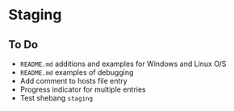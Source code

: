 # Staging

## To Do

* `README.md` additions and examples for Windows and Linux O/S
* `README.md` examples of debugging
* Add comment to hosts file entry
* Progress indicator for multiple entries
* Test shebang `staging`